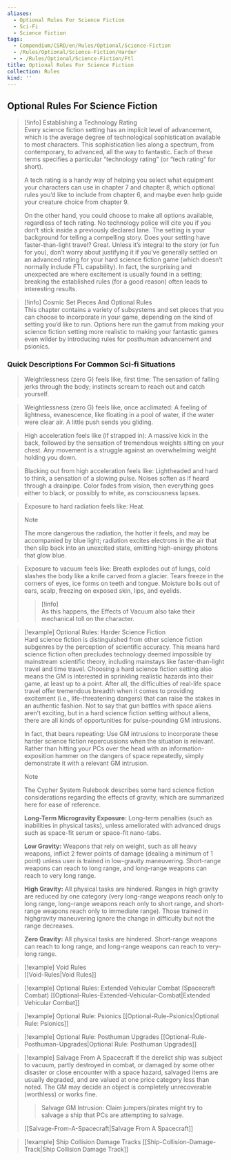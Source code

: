 ```yaml
---
aliases:
  - Optional Rules For Science Fiction
  - Sci-Fi
  - Science Fiction
tags:
  - Compendium/CSRD/en/Rules/Optional/Science-Fiction
  - /Rules/Optional/Science-Fiction/Harder
  - - /Rules/Optional/Science-Fiction/Ftl
title: Optional Rules For Science Fiction
collection: Rules
kind: ''
---
```

## Optional Rules For Science Fiction  
> [!info] Establishing a Technology Rating  
> Every science fiction setting has an implicit level of advancement, which is the average degree of technological sophistication available to most characters. This sophistication lies along a spectrum, from contemporary, to advanced, all the way to fantastic. Each of these terms specifies a particular “technology rating” (or “tech rating” for short).   
> 
> A tech rating is a handy way of helping you select what equipment your characters can use in chapter 7 and chapter 8, which optional rules you’d like to include from chapter 6, and maybe even help guide your creature choice from chapter 9.  
> 
> On the other hand, you could choose to make all options available, regardless of tech rating. No technology police will cite you if you don’t stick inside a previously declared lane. The setting is your background for telling a compelling story. Does your setting have faster-than-light travel? Great. Unless it’s integral to the story (or fun for you), don’t worry about justifying it if you’ve generally settled on an advanced rating for your hard science fiction game (which doesn’t normally include FTL capability). In fact, the surprising and unexpected are where excitement is usually found in a setting; breaking the established rules (for a good reason) often leads to interesting results.

>[!info] Cosmic Set Pieces And Optional Rules  
>This chapter contains a variety of subsystems and set pieces that you can choose to incorporate in your game, depending on the kind of setting you’d like to run. Options here run the gamut from making your science fiction setting more realistic to making your fantastic games even wilder by introducing rules for posthuman advancement and psionics.

### Quick Descriptions For Common Sci-fi Situations  
>Weightlessness (zero G) feels like, first time: The sensation of falling jerks through the body; instincts scream to reach out and catch yourself.  

>Weightlessness (zero G) feels like, once acclimated: A feeling of lightness, evanescence, like floating in a pool of water, if the water were clear air. A little push sends you gliding. 

>High acceleration feels like (if strapped in): A massive kick in the back, followed by the sensation of tremendous weights sitting on your chest. Any movement is a struggle against an overwhelming weight holding you down.  

>Blacking out from high acceleration feels like: Lightheaded and hard to think, a sensation of a slowing pulse. Noises soften as if heard through a drainpipe. Color fades from vision, then everything goes either to black, or possibly to white, as consciousness lapses. 

>Exposure to hard radiation feels like: Heat. 
>>[!note]  
>>The more dangerous the radiation, the hotter it feels, and may be accompanied by blue light; radiation excites electrons in the air that then slip back into an unexcited state, emitting high-energy photons that glow blue.

>Exposure to vacuum feels like: Breath explodes out of lungs, cold slashes the body like a knife carved from a glacier. Tears freeze in the corners of eyes, ice forms on teeth and tongue. Moisture boils out of ears, scalp, freezing on exposed skin, lips, and eyelids.   
>>[!info]  
>>As this happens, the Effects of Vacuum also take their mechanical toll on the character.

>[!example] Optional Rules: Harder Science Fiction  
>Hard science fiction is distinguished from other science fiction subgenres by the perception of scientific accuracy. This means hard science fiction often precludes technology deemed impossible by mainstream scientific theory, including mainstays like faster-than-light travel and time travel. Choosing a hard science fiction setting also means the GM is interested in sprinkling realistic hazards into their game, at least up to a point. After all, the difficulties of real-life space travel offer tremendous breadth when it comes to providing excitement (i.e., life-threatening dangers) that can raise the stakes in an authentic fashion. Not to say that gun battles with space aliens aren’t exciting, but in a hard science fiction setting without aliens, there are all kinds of opportunities for pulse-pounding GM intrusions.  
>
>In fact, that bears repeating: Use GM intrusions to incorporate these harder science fiction repercussions when the situation is relevant. Rather than hitting your PCs over the head with an information-exposition hammer on the dangers of space repeatedly, simply demonstrate it with a relevant GM intrusion.  
>
>>[!note] 
>>The Cypher System Rulebook describes some hard science fiction considerations regarding the effects of gravity, which are summarized here for ease of reference.  
>>
>>**Long-Term Microgravity Exposure:** Long-term penalties (such as inabilities in  physical tasks), unless ameliorated with advanced drugs such as space-fit serum or space-fit nano-tabs.  
>>
>>**Low Gravity:** Weapons that rely on weight, such as all heavy weapons, inflict 2 fewer points of damage (dealing a minimum of 1 point) unless user is trained in low-gravity maneuvering. Short-range weapons can reach to long range, and long-range weapons can reach to very long range.  
>>
>>**High Gravity:** All physical tasks are hindered. Ranges in high gravity are reduced by one category (very long-range weapons reach only to long range, long-range weapons reach only to short range, and short-range weapons reach only to immediate range). Those trained in highgravity maneuvering ignore the change in difficulty but not the range decreases.  
>>
>>**Zero Gravity:** All physical tasks are hindered. Short-range weapons can reach to long range, and long-range weapons can reach to very-long range.  

>[!example] Void Rules  
>[[Void-Rules|Void Rules]]  

>[!example] Optional Rules: Extended Vehicular Combat (Spacecraft Combat)
>[[Optional-Rules-Extended-Vehicular-Combat|Extended Vehicular Combat]]

>[!example] Optional Rule: Psionics
>[[Optional-Rule-Psionics|Optional Rule: Psionics]]  

>[!example] Optional Rule: Posthuman Upgrades
>[[Optional-Rule-Posthuman-Upgrades|Optional Rule: Posthuman Upgrades]]

>[!example] Salvage From A Spacecraft
>If the derelict ship was subject to vacuum, partly destroyed in combat, or damaged by some other disaster or close encounter with a space hazard, salvaged items are usually degraded, and are valued at one price category less than noted. The GM may decide an object is completely unrecoverable (worthless) or works fine.	
>>Salvage GM Intrusion: Claim jumpers/pirates might try to salvage a ship that PCs are attempting to salvage.
>  
>  [[Salvage-From-A-Spacecraft|Salvage From A Spacecraft]]  

>[!example] Ship Collision Damage Tracks
>[[Ship-Collision-Damage-Track|Ship Collision Damage Track]]


